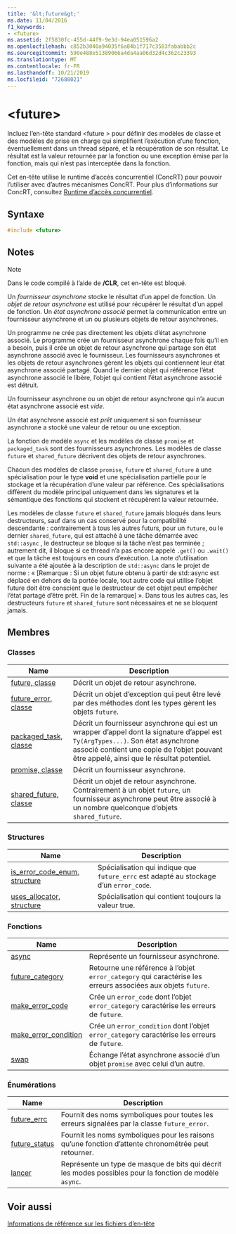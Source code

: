 ```yaml
---
title: '&lt;future&gt;'
ms.date: 11/04/2016
f1_keywords:
- <future>
ms.assetid: 2f5830fc-455d-44f9-9e3d-94ea051596a2
ms.openlocfilehash: c852b3040a94035f6a84b1f717c3583fababbb2c
ms.sourcegitcommit: 590e488e51389066a4da4aa06d32d4c362c23393
ms.translationtype: MT
ms.contentlocale: fr-FR
ms.lasthandoff: 10/21/2019
ms.locfileid: "72688021"
---
```

# <a name="ltfuturegt"></a>&lt;future&gt;

Incluez l’en-tête standard \<future > pour définir des modèles de classe et des modèles de prise en charge qui simplifient l’exécution d’une fonction, éventuellement dans un thread séparé, et la récupération de son résultat. Le résultat est la valeur retournée par la fonction ou une exception émise par la fonction, mais qui n’est pas interceptée dans la fonction.

Cet en-tête utilise le runtime d’accès concurrentiel (ConcRT) pour pouvoir l’utiliser avec d’autres mécanismes ConcRT. Pour plus d’informations sur ConcRT, consultez [Runtime d’accès concurrentiel](../parallel/concrt/concurrency-runtime.md).

## <a name="syntax"></a>Syntaxe

```cpp
#include <future>
```

## <a name="remarks"></a>Notes

> [!NOTE]
> Dans le code compilé à l’aide de **/CLR**, cet en-tête est bloqué.

Un *fournisseur asynchrone* stocke le résultat d’un appel de fonction. Un *objet de retour asynchrone* est utilisé pour récupérer le résultat d’un appel de fonction. Un *état asynchrone associé* permet la communication entre un fournisseur asynchrone et un ou plusieurs objets de retour asynchrones.

Un programme ne crée pas directement les objets d’état asynchrone associé. Le programme crée un fournisseur asynchrone chaque fois qu’il en a besoin, puis il crée un objet de retour asynchrone qui partage son état asynchrone associé avec le fournisseur. Les fournisseurs asynchrones et les objets de retour asynchrones gèrent les objets qui contiennent leur état asynchrone associé partagé. Quand le dernier objet qui référence l’état asynchrone associé le libère, l’objet qui contient l’état asynchrone associé est détruit.

Un fournisseur asynchrone ou un objet de retour asynchrone qui n’a aucun état asynchrone associé est *vide*.

Un état asynchrone associé est *prêt* uniquement si son fournisseur asynchrone a stocké une valeur de retour ou une exception.

La fonction de modèle `async` et les modèles de classe `promise` et `packaged_task` sont des fournisseurs asynchrones. Les modèles de classe `future` et `shared_future` décrivent des objets de retour asynchrones.

Chacun des modèles de classe `promise`, `future` et `shared_future` a une spécialisation pour le type **void** et une spécialisation partielle pour le stockage et la récupération d’une valeur par référence. Ces spécialisations diffèrent du modèle principal uniquement dans les signatures et la sémantique des fonctions qui stockent et récupèrent la valeur retournée.

Les modèles de classe `future` et `shared_future` jamais bloqués dans leurs destructeurs, sauf dans un cas conservé pour la compatibilité descendante : contrairement à tous les autres futurs, pour un `future`, ou le dernier `shared_future`, qui est attaché à une tâche démarrée avec `std::async` , le destructeur se bloque si la tâche n’est pas terminée ; autrement dit, il bloque si ce thread n’a pas encore appelé `.get()` ou `.wait()` et que la tâche est toujours en cours d’exécution. La note d’utilisation suivante a été ajoutée à la description de `std::async` dans le projet de norme : « [Remarque : Si un objet future obtenu à partir de std::async est déplacé en dehors de la portée locale, tout autre code qui utilise l’objet future doit être conscient que le destructeur de cet objet peut empêcher l’état partagé d’être prêt. Fin de la remarque] ». Dans tous les autres cas, les destructeurs `future` et `shared_future` sont nécessaires et ne se bloquent jamais.

## <a name="members"></a>Membres

### <a name="classes"></a>Classes

|Name|Description|
|----------|-----------------|
|[future, classe](../standard-library/future-class.md)|Décrit un objet de retour asynchrone.|
|[future_error, classe](../standard-library/future-error-class.md)|Décrit un objet d’exception qui peut être levé par des méthodes dont les types gèrent les objets `future`.|
|[packaged_task, classe](../standard-library/packaged-task-class.md)|Décrit un fournisseur asynchrone qui est un wrapper d’appel dont la signature d’appel est `Ty(ArgTypes...)`. Son état asynchrone associé contient une copie de l’objet pouvant être appelé, ainsi que le résultat potentiel.|
|[promise, classe](../standard-library/promise-class.md)|Décrit un fournisseur asynchrone.|
|[shared_future, classe](../standard-library/shared-future-class.md)|Décrit un objet de retour asynchrone. Contrairement à un objet `future`, un fournisseur asynchrone peut être associé à un nombre quelconque d’objets `shared_future`.|

### <a name="structures"></a>Structures

|Name|Description|
|----------|-----------------|
|[is_error_code_enum, structure](../standard-library/is-error-code-enum-structure.md)|Spécialisation qui indique que `future_errc` est adapté au stockage d’un `error_code`.|
|[uses_allocator, structure](../standard-library/uses-allocator-structure.md)|Spécialisation qui contient toujours la valeur true.|

### <a name="functions"></a>Fonctions

|Name|Description|
|----------|-----------------|
|[async](../standard-library/future-functions.md#async)|Représente un fournisseur asynchrone.|
|[future_category](../standard-library/future-functions.md#future_category)|Retourne une référence à l’objet `error_category` qui caractérise les erreurs associées aux objets `future`.|
|[make_error_code](../standard-library/future-functions.md#make_error_code)|Crée un `error_code` dont l’objet `error_category` caractérise les erreurs de `future`.|
|[make_error_condition](../standard-library/future-functions.md#make_error_condition)|Crée un `error_condition` dont l’objet `error_category` caractérise les erreurs de `future`.|
|[swap](../standard-library/future-functions.md#swap)|Échange l’état asynchrone associé d’un objet `promise` avec celui d’un autre.|

### <a name="enumerations"></a>Énumérations

|Name|Description|
|----------|-----------------|
|[future_errc](../standard-library/future-enums.md#future_errc)|Fournit des noms symboliques pour toutes les erreurs signalées par la classe `future_error`.|
|[future_status](../standard-library/future-enums.md#future_status)|Fournit les noms symboliques pour les raisons qu’une fonction d’attente chronométrée peut retourner.|
|[lancer](../standard-library/future-enums.md#launch)|Représente un type de masque de bits qui décrit les modes possibles pour la fonction de modèle `async`.|

## <a name="see-also"></a>Voir aussi

[Informations de référence sur les fichiers d’en-tête](../standard-library/cpp-standard-library-header-files.md)
